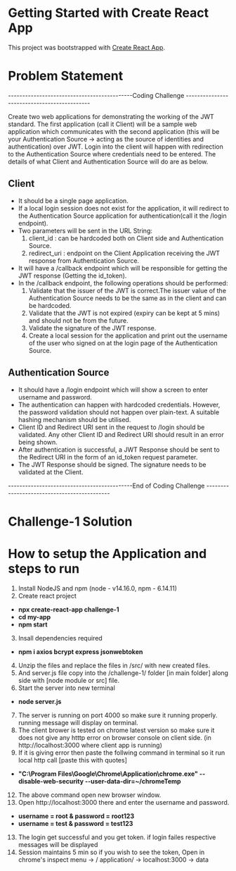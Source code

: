 # Getting Started with Create React App

This project was bootstrapped with [Create React App](https://github.com/facebook/create-react-app).

# Problem Statement 

--------------------------------------------Coding  Challenge --------------------------------------------
 
Create two web applications for demonstrating the working of the JWT standard. The first application (call it Client) will be a sample web application which communicates with the second application (this will be your Authentication Source -> acting as the source of identities and authentication) over JWT. Login into the client will happen with redirection to the Authentication Source where credentials need to be entered. The details of what Client and Authentication Source will do are as below.

## Client
- It should be a single page application.
- If a local login session does not exist for the application, it will redirect to the Authentication Source application for authentication(call it the /login endpoint).
- Two parameters will be sent in the URL String: 
  1) client_id : can be hardcoded both on Client side and Authentication Source.
  2) redirect_uri : endpoint on the Client Application receiving the JWT response from Authentication Source.
- It will have a /callback endpoint which will be responsible for getting the JWT response (Getting the id_token).
- In the /callback endpoint, the following operations should be performed:
  1) Validate that the issuer of the JWT is correct.The issuer value of the Authentication Source needs to be the same as in the client and can be hardcoded.
  2) Validate that the JWT is not expired (expiry can be kept at 5 mins) and should not be from the future.
  3) Validate the signature of the JWT response.
  4) Create a local session for the application and print out the username of the user who signed on at the login page of the Authentication Source.

## Authentication Source
- It should have a /login endpoint which will show a screen to enter username and password.
-  The authentication can happen with hardcoded credentials. However, the password validation should not happen over plain-text. A suitable hashing mechanism should be utilised.
-  Client ID and Redirect URI sent in the request to /login should be validated. Any other Client ID and Redirect URI should result in an error being shown.
-  After authentication is successful, a JWT Response should be sent to the Redirect URI in the form of an id_token request parameter.
-  The JWT Response should be signed. The signature needs to be validated at the Client.

--------------------------------------------End of Coding  Challenge --------------------------------------------


# Challenge-1 Solution

# How to setup the Application and steps to run

1. Install NodeJS and npm (node - v14.16.0, npm - 6.14.11)
2. Create react project 
 - **npx create-react-app challenge-1**
 - **cd my-app**
 - **npm start**
3. Insall dependencies required
 - **npm i axios bcrypt express jsonwebtoken**
4. Unzip the files and replace the files in /src/ with new created files.
5. And server.js file copy into the /challenge-1/ folder [in main folder] along side with [node module or src] file.
6. Start the server into new terminal 
 - **node server.js**
7. The server is running on port 4000 so make sure it running properly. running message will display on terminal.
8. The client brower is tested on chrome latest version so make sure it does not give any htttp error on browser console on client side.
(in http://localhost:3000 where client app is running)
10. If it is giving error then paste the follwing command in terminal so it run local http call [paste this with quotes]
 - **"C:\Program Files\Google\Chrome\Application\chrome.exe" --disable-web-security --user-data-dir=~/chromeTemp**
12. The above command open new browser window.
12. Open http://localhost:3000 there and enter the username and password.
 - **username = root & password = root123**
 - **username = test & password = test123**
13. The login get successful and you get token. if login failes respective messages will be displayed
14. Session maintains 5 min so if you wish to see the token, Open in chrome's inspect menu -> / application/ -> localhost:3000 -> data
